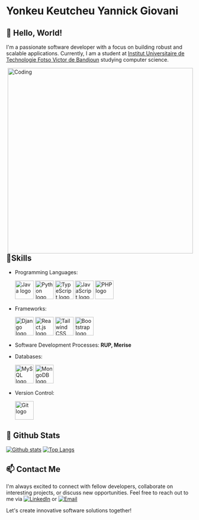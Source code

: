 # Yonkeu Keutcheu Yannick Giovani

## 👋 Hello, World!

I'm a passionate software developer with a focus on building robust and scalable applications. Currently, I am a student at [Institut Universitaire de Technologie Fotso Victor de Bandjoun]([https://example.com](https://www.univ-dschang.org/iutfv-bandjoun/)) studying computer science.

<img align="right" alt="Coding" width="500" src="https://user-images.githubusercontent.com/74038190/229223263-cf2e4b07-2615-4f87-9c38-e37600f8381a.gif">
<br><br>

## 💼Skills

- Programming Languages:

  <img src="https://www.vectorlogo.zone/logos/java/java-icon.svg" alt="Java logo" width="50" height="50" />
  <img src="https://www.vectorlogo.zone/logos/python/python-icon.svg" alt="Python logo" width="50" height="50" />
  <img src="https://www.vectorlogo.zone/logos/typescriptlang/typescriptlang-icon.svg" alt="TypeScript logo" width="50" height="50" />
  <img src="https://www.vectorlogo.zone/logos/javascript/javascript-icon.svg" alt="JavaScript logo" width="50" height="50" />
  <img src="https://www.vectorlogo.zone/logos/php/php-icon.svg" alt="PHP logo" width="50" height="50" />
  
- Frameworks:
  
  <img src="https://www.vectorlogo.zone/logos/djangoproject/djangoproject-icon.svg" alt="Django logo" width="50" height="50" />
  <img src="https://www.vectorlogo.zone/logos/reactjs/reactjs-icon.svg" alt="React.js logo" width="50" height="50" />
  <img src="https://www.vectorlogo.zone/logos/tailwindcss/tailwindcss-icon.svg" alt="Tailwind CSS logo" width="50" height="50" />
  <img src="https://www.vectorlogo.zone/logos/getbootstrap/getbootstrap-icon.svg" alt="Bootstrap logo" width="50" height="50" />
  
- Software Development Processes: **RUP, Merise**
  
- Databases:
  
  <img src="https://www.vectorlogo.zone/logos/mysql/mysql-icon.svg" alt="MySQL logo" width="50" height="50" />
  <img src="https://www.vectorlogo.zone/logos/mongodb/mongodb-icon.svg" alt="MongoDB logo" width="50" height="50" />
  
- Version Control:
  
  <img src="https://www.vectorlogo.zone/logos/git-scm/git-scm-icon.svg" alt="Git logo" width="50" height="50" />

## 🧮 Github Stats
[![Github stats](https://github-readme-stats.vercel.app/api?username=Keutcheu-Giovani&show_icons=true&include_all_commits=true)](https://github.com/Keutcheu-Giovani/github-readme-stats)
[![Top Langs](https://github-readme-stats.vercel.app/api/top-langs/?username=Keutcheu-Giovani&layout=compact)](https://github.com/Keutcheu-Giovani/github-readme-stats)

## 📫 Contact Me

I'm always excited to connect with fellow developers, collaborate on interesting projects, or discuss new opportunities. Feel free to reach out to me via [![LinkedIn](https://img.shields.io/badge/LinkedIn-Connect-blue?style=flat-square&logo=linkedin&labelColor=blue)](https://www.linkedin.com/in/yonkeu-keutcheu) or [![Email](https://img.shields.io/badge/Email-Contact%20me-red?style=flat-square&logo=mail.ru&labelColor=red)](mailto:keutcheugiovaniy@gmail.com)

Let's create innovative software solutions together!
